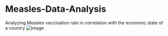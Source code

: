 # Measles-Data-Analysis
Analyzing Measles vaccination rate in correlation with the economic state of a country 
![image](https://user-images.githubusercontent.com/90433157/192378055-a37c3a16-8856-4401-a0ca-5c31c53dd8e8.png)
